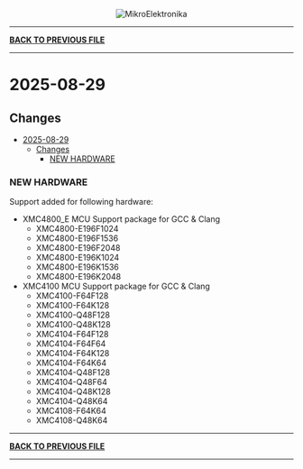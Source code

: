 <p align="center">
  <img src="http://www.mikroe.com/img/designs/beta/logo_small.png?raw=true" alt="MikroElektronika"/>
</p>

---

**[BACK TO PREVIOUS FILE](../changelog.md)**

---

# 2025-08-29

## Changes

- [2025-08-29](#2025-08-29)
  - [Changes](#changes)
    - [NEW HARDWARE](#new-hardware)

### NEW HARDWARE

Support added for following hardware:

+ XMC4800_E MCU Support package for GCC & Clang
  + XMC4800-E196F1024
  + XMC4800-E196F1536
  + XMC4800-E196F2048
  + XMC4800-E196K1024
  + XMC4800-E196K1536
  + XMC4800-E196K2048
+ XMC4100 MCU Support package for GCC & Clang
  + XMC4100-F64F128
  + XMC4100-F64K128
  + XMC4100-Q48F128
  + XMC4100-Q48K128
  + XMC4104-F64F128
  + XMC4104-F64F64
  + XMC4104-F64K128
  + XMC4104-F64K64
  + XMC4104-Q48F128
  + XMC4104-Q48F64
  + XMC4104-Q48K128
  + XMC4104-Q48K64
  + XMC4108-F64K64
  + XMC4108-Q48K64

---

**[BACK TO PREVIOUS FILE](../changelog.md)**

---
